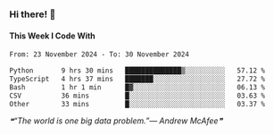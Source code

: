 ### Hi there! 👋

#### This Week I Code With
<!--START_SECTION:waka-->

```txt
From: 23 November 2024 - To: 30 November 2024

Python       9 hrs 30 mins   ██████████████▒░░░░░░░░░░   57.12 %
TypeScript   4 hrs 37 mins   ███████░░░░░░░░░░░░░░░░░░   27.72 %
Bash         1 hr 1 min      █▓░░░░░░░░░░░░░░░░░░░░░░░   06.13 %
CSV          36 mins         █░░░░░░░░░░░░░░░░░░░░░░░░   03.63 %
Other        33 mins         █░░░░░░░░░░░░░░░░░░░░░░░░   03.37 %
```

<!--END_SECTION:waka-->

<!--STARTS_HERE_QUOTE_README-->
<i>❝“The world is one big data problem.”— Andrew McAfee❞</i>
<!--ENDS_HERE_QUOTE_README-->
